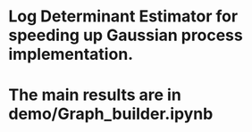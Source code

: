 # Log Determinant Estimator for speeding up  Gaussian process implementation.
# The main results are in demo/Graph_builder.ipynb
